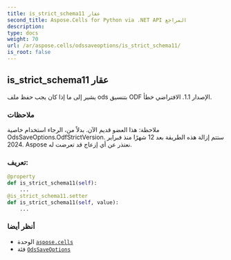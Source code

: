```yaml
---
title: is_strict_schema11 عقار
second_title: Aspose.Cells for Python via .NET API المراجع
description:
type: docs
weight: 70
url: /ar/aspose.cells/odssaveoptions/is_strict_schema11/
is_root: false
---
```

##  is_strict_schema11 عقار

يشير إلى ما إذا كان يجب حفظ ملف ods بتنسيق ODF الإصدار 1.1. الافتراضي خطأ.

###  ملاحظات

 ملاحظة: هذا العضو قديم الآن. بدلاً من،
الرجاء استخدام خاصية OdsSaveOptions.OdfStrictVersion.
 ستتم إزالة هذه الطريقة بعد 12 شهرًا منذ فبراير 2024.
Aspose نعتذر عن أي إزعاج قد تعرضت له.
###  تعريف:
```python
@property
def is_strict_schema11(self):
    ...
@is_strict_schema11.setter
def is_strict_schema11(self, value):
    ...
```

###  أنظر أيضا
* الوحدة [`aspose.cells`](../../)
* فئة [`OdsSaveOptions`](/cells/python-net/ar/aspose.cells/odssaveoptions)
